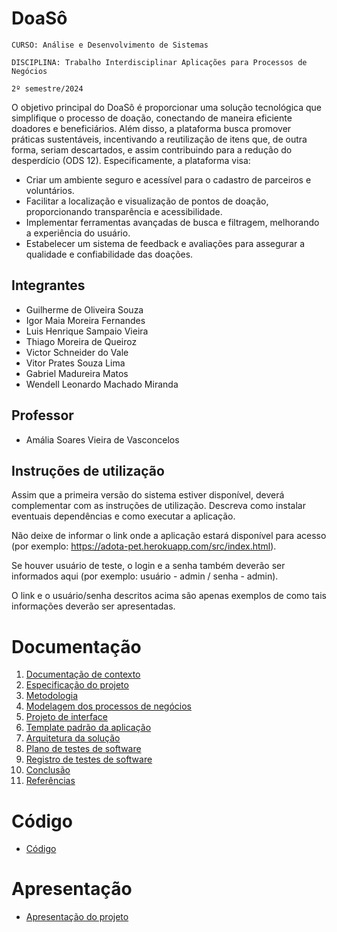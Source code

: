 # DoaSô

`CURSO: Análise e Desenvolvimento de Sistemas`

`DISCIPLINA: Trabalho Interdisciplinar Aplicações para Processos de Negócios`

`2º semestre/2024`

O objetivo principal do DoaSô é proporcionar uma solução tecnológica que simplifique o processo de doação, conectando de maneira eficiente doadores e beneficiários. Além disso, a plataforma busca promover práticas sustentáveis, incentivando a reutilização de itens que, de outra forma, seriam descartados, e assim contribuindo para a redução do desperdício (ODS 12). Especificamente, a plataforma visa:

- Criar um ambiente seguro e acessível para o cadastro de parceiros e voluntários.
- Facilitar a localização e visualização de pontos de doação, proporcionando transparência e acessibilidade.
- Implementar ferramentas avançadas de busca e filtragem, melhorando a experiência do usuário.
- Estabelecer um sistema de feedback e avaliações para assegurar a qualidade e confiabilidade das doações.


## Integrantes

* Guilherme de Oliveira Souza
* Igor Maia Moreira Fernandes
* Luis Henrique Sampaio Vieira
* Thiago Moreira de Queiroz
* Victor Schneider do Vale
* Vitor Prates Souza Lima
* Gabriel Madureira Matos
* Wendell Leonardo Machado Miranda

## Professor

* Amália Soares Vieira de Vasconcelos

## Instruções de utilização

Assim que a primeira versão do sistema estiver disponível, deverá complementar com as instruções de utilização. Descreva como instalar eventuais dependências e como executar a aplicação.

Não deixe de informar o link onde a aplicação estará disponível para acesso (por exemplo: https://adota-pet.herokuapp.com/src/index.html).

Se houver usuário de teste, o login e a senha também deverão ser informados aqui (por exemplo: usuário - admin / senha - admin).

O link e o usuário/senha descritos acima são apenas exemplos de como tais informações deverão ser apresentadas.

# Documentação

<ol>
<li><a href="docs/01-Contexto.md"> Documentação de contexto</a></li>
<li><a href="docs/02-Especificacao.md"> Especificação do projeto</a></li>
<li><a href="docs/03-Metodologia.md"> Metodologia</a></li>
<li><a href="docs/04-Modelagem-processos-negocio.md"> Modelagem dos processos de negócios</a></li>
<li><a href="docs/05-Projeto-interface.md"> Projeto de interface</a></li>
<li><a href="docs/06-Template-padrao.md"> Template padrão da aplicação</a></li>
<li><a href="docs/07-Arquitetura-solucao.md"> Arquitetura da solução</a></li>
<li><a href="docs/08-Plano-testes-software.md"> Plano de testes de software</a></li>
<li><a href="docs/09-Registro-testes-software.md"> Registro de testes de software</a></li>
<li><a href="docs/10-Conclusao.md"> Conclusão</a></li>
<li><a href="docs/11-Referencias.md"> Referências</a></li>
</ol>

# Código

* <a href="src/README.md">Código</a>

# Apresentação

* <a href="presentation/README.md">Apresentação do projeto</a>

